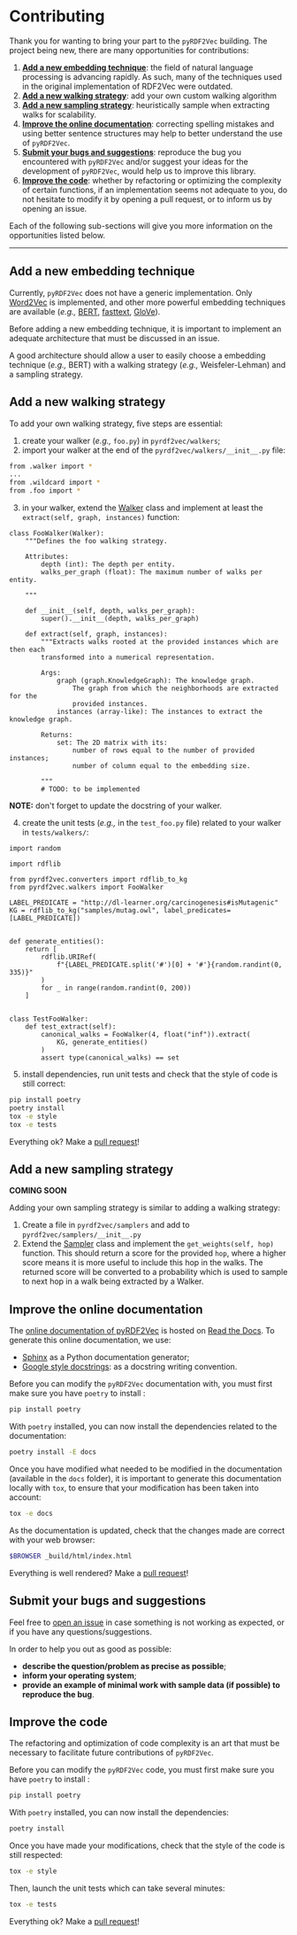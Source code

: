 # Contributing

Thank you for wanting to bring your part to the `pyRDF2Vec` building. The project
being new, there are many opportunities for contributions:
1. [**Add a new embedding technique**](#add-a-new-embedding-technique): the field of natural language processing
   is advancing rapidly. As such, many of the techniques used in the original
   implementation of RDF2Vec were outdated.
2. [**Add a new walking strategy**](#add-a-new-walking-strategy): add your own custom walking algorithm
3. [**Add a new sampling strategy**](#add-a-new-sampling-strategy): heuristically sample when extracting walks
   for scalability.
4. [**Improve the online documentation**](#improve-the-online-documentation): correcting spelling mistakes and using
   better sentence structures may help to better understand the use of
   `pyRDF2Vec`.
5. [**Submit your bugs and suggestions**](#submit-your-bugs-and-suggestions): reproduce the bug you encountered with
   `pyRDF2Vec` and/or suggest your ideas for the development of `pyRDF2Vec`,
   would help us to improve this library.
6. [**Improve the code**](#improve-the-code): whether by refactoring or optimizing the complexity of
   certain functions, if an implementation seems not adequate to you, do not
   hesitate to modify it by opening a pull request, or to inform us by opening
   an issue.

Each of the following sub-sections will give you more information on the
opportunities listed below.

---

## Add a new embedding technique

Currently, `pyRDF2Vec` does not have a generic implementation. Only
[Word2Vec](https://en.wikipedia.org/wiki/Word2vec) is implemented, and other
more powerful embedding techniques are available (*e.g.,* [BERT](https://en.wikipedia.org/wiki/BERT_(language_model)), [fasttext](https://fasttext.cc/), [GloVe](https://nlp.stanford.edu/projects/glove/)).

Before adding a new embedding technique, it is important to implement an
adequate architecture that must be discussed in an issue.

A good architecture should allow a user to easily choose a embedding technique
(*e.g.,* BERT) with a walking strategy (*e.g.,* Weisfeler-Lehman) and a sampling strategy.

## Add a new walking strategy

To add your own walking strategy, five steps are essential:
1. create your walker (*e.g.,* `foo.py`) in `pyrdf2vec/walkers`;
2. import your walker at the end of the `pyrdf2vec/walkers/__init__.py` file:

```bash
from .walker import *
...
from .wildcard import *
from .foo import *
```

3. in your walker, extend the
  [Walker](https://github.com/IBCNServices/pyRDF2Vec/blob/master/pyrdf2vec/walkers/walker.py)
  class and implement at least the `extract(self, graph, instances)` function:

```python3
class FooWalker(Walker):
    """Defines the foo walking strategy.

    Attributes:
        depth (int): The depth per entity.
        walks_per_graph (float): The maximum number of walks per entity.

    """

    def __init__(self, depth, walks_per_graph):
        super().__init__(depth, walks_per_graph)

    def extract(self, graph, instances):
        """Extracts walks rooted at the provided instances which are then each
        transformed into a numerical representation.

        Args:
            graph (graph.KnowledgeGraph): The knowledge graph.
                The graph from which the neighborhoods are extracted for the
                provided instances.
            instances (array-like): The instances to extract the knowledge graph.

        Returns:
            set: The 2D matrix with its:
                number of rows equal to the number of provided instances;
                number of column equal to the embedding size.

        """
        # TODO: to be implemented
```

**NOTE:** don't forget to update the docstring of your walker.

4. create the unit tests (*e.g.,* in the `test_foo.py` file) related to your
   walker in `tests/walkers/`:

```python3
import random

import rdflib

from pyrdf2vec.converters import rdflib_to_kg
from pyrdf2vec.walkers import FooWalker

LABEL_PREDICATE = "http://dl-learner.org/carcinogenesis#isMutagenic"
KG = rdflib_to_kg("samples/mutag.owl", label_predicates=[LABEL_PREDICATE])


def generate_entities():
    return [
        rdflib.URIRef(
            f"{LABEL_PREDICATE.split('#')[0] + '#'}{random.randint(0, 335)}"
        )
        for _ in range(random.randint(0, 200))
    ]


class TestFooWalker:
    def test_extract(self):
        canonical_walks = FooWalker(4, float("inf")).extract(
            KG, generate_entities()
        )
        assert type(canonical_walks) == set
```

5. install dependencies, run unit tests and check that the style of code is still correct:

```bash
pip install poetry
poetry install
tox -e style
tox -e tests
```

Everything ok? Make a [pull request](https://github.com/IBCNServices/pyRDF2Vec/pulls)!

## Add a new sampling strategy

**COMING SOON**

Adding your own sampling strategy is similar to adding a walking strategy:
1. Create a file in `pyrdf2vec/samplers` and add to `pyrdf2vec/samplers/__init__.py`
2. Extend the [Sampler](https://github.com/IBCNServices/pyRDF2Vec/blob/master/pyrdf2vec/walkers/walker.py)
   class and implement the `get_weights(self, hop)` function. This should return a score for the provided
   `hop`, where a higher score means it is more useful to include this hop in the walks. The returned
   score will be converted to a probability which is used to sample to next hop in a walk being extracted by
   a Walker.

## Improve the online documentation

The [online documentation of
pyRDF2Vec](https://pyrdf2vec.readthedocs.io/en/latest/) is hosted on [Read the
Docs](https://readthedocs.org/). To generate this online documentation, we use:
- [Sphinx](https://www.sphinx-doc.org/en/master/) as a Python documentation generator;
- [Google style docstrings](https://www.sphinx-doc.org/en/master/usage/extensions/example_google.html):
  as a docstring writing convention.

Before you can modify the `pyRDF2Vec` documentation with, you must first make sure you have `poetry` to install :
```bash
pip install poetry
```

With `poetry` installed, you can now install the dependencies related to the documentation:
```bash
poetry install -E docs
```

Once you have modified what needed to be modified in the documentation
(available in the `docs` folder), it is important to generate this documentation
locally with `tox`, to ensure that your modification has been taken into
account:
```bash
tox -e docs
```

As the documentation is updated, check that the changes made are correct with
your web browser:
```bash
$BROWSER _build/html/index.html
```

Everything is well rendered? Make a [pull request](https://github.com/IBCNServices/pyRDF2Vec/pulls)!

## Submit your bugs and suggestions

Feel free to [open an issue](https://github.com/IBCNServices/pyRDF2Vec/issues/new) in case something
is not working as expected, or if you have any questions/suggestions.

In order to help you out as good as possible:
- **describe the question/problem as precise as possible**;
- **inform your operating system**;
- **provide an example of minimal work with sample data (if possible) to reproduce
  the bug**.

## Improve the code

The refactoring and optimization of code complexity is an art that must be
necessary to facilitate future contributions of `pyRDF2Vec`.

Before you can modify the `pyRDF2Vec` code, you must first make sure you have `poetry` to install :
```bash
pip install poetry
```

With `poetry` installed, you can now install the dependencies:
```bash
poetry install
```

Once you have made your modifications, check that the style of the code is
still respected:
```bash
tox -e style
```

Then, launch the unit tests which can take several minutes:
```bash
tox -e tests
```

Everything ok? Make a [pull request](https://github.com/IBCNServices/pyRDF2Vec/pulls)!
